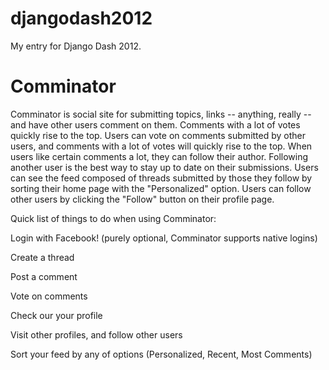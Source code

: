djangodash2012
==============

My entry for Django Dash 2012.

Comminator
==============

Comminator is social site for submitting topics, links -- anything, really -- and have other users comment on them. Comments with a lot of votes quickly rise to the top. Users can vote on comments submitted by other users, and comments with a lot of votes will quickly rise to the top. When users like certain comments a lot, they can follow their author. Following another user is the best way to stay up to date on their submissions. Users can see the feed composed of threads submitted by those they follow by sorting their home page with the "Personalized" option. Users can follow other users by clicking the "Follow" button on their profile page.


Quick list of things to do when using Comminator:


Login with Facebook! (purely optional, Comminator supports native logins)


Create a thread


Post a comment


Vote on comments


Check our your profile


Visit other profiles, and follow other users


Sort your feed by any of options (Personalized, Recent, Most Comments)